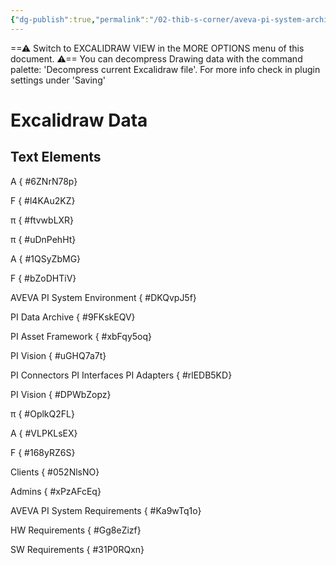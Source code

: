 ```yaml
---
{"dg-publish":true,"permalink":"/02-thib-s-corner/aveva-pi-system-architecture/","tags":["excalidraw"]}
---
```


==⚠  Switch to EXCALIDRAW VIEW in the MORE OPTIONS menu of this document. ⚠== You can decompress Drawing data with the command palette: 'Decompress current Excalidraw file'. For more info check in plugin settings under 'Saving'


# Excalidraw Data
## Text Elements
A
{ #6ZNrN78p}


F
{ #l4KAu2KZ}


π
{ #ftvwbLXR}


π
{ #uDnPehHt}


A
{ #1QSyZbMG}


F
{ #bZoDHTiV}


AVEVA PI System Environment
{ #DKQvpJ5f}


PI Data Archive
{ #9FKskEQV}


PI Asset Framework
{ #xbFqy5oq}


PI Vision
{ #uGHQ7a7t}


PI Connectors
PI Interfaces
PI Adapters
{ #rlEDB5KD}


PI Vision
{ #DPWbZopz}


π
{ #OplkQ2FL}


A
{ #VLPKLsEX}


F
{ #168yRZ6S}


Clients
{ #052NlsNO}


Admins
{ #xPzAFcEq}


AVEVA PI System Requirements
{ #Ka9wTq1o}


HW Requirements
{ #Gg8eZizf}


SW Requirements
{ #31P0RQxn}


